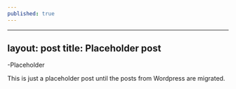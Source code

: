 ```yaml
---
published: true
---
```


---
layout: post
title: Placeholder post
---

-Placeholder

This is just a placeholder post until the posts from Wordpress are migrated.
